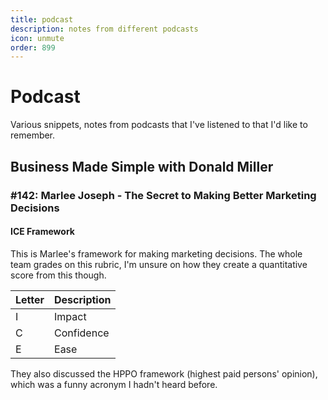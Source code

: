 ```yaml
---
title: podcast
description: notes from different podcasts
icon: unmute
order: 899
---
```


# Podcast

Various snippets, notes from podcasts that I've listened to that I'd like to remember.

## Business Made Simple with Donald Miller

### #142: Marlee Joseph - The Secret to Making Better Marketing Decisions

#### ICE Framework

This is Marlee's framework for making marketing decisions. The whole team grades on this rubric, I'm unsure on how they create a quantitative score from this though.

| Letter | Description |
| ------ | ----------- |
| I      | Impact      |
| C      | Confidence  |
| E      | Ease        |

They also discussed the HPPO framework (highest paid persons' opinion), which was a funny acronym I hadn't heard before.

